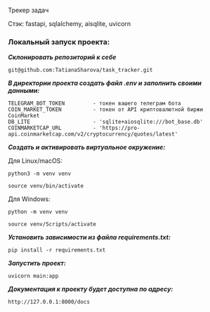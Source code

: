 Трекер задач

Стэк: fastapi, sqlalchemy, aisqlite, uvicorn

### Локальный запуск проекта:

**_Склонировать репозиторий к себе_**
```
git@github.com:TatianaSharova/task_tracker.git
```
**_В директории проекта создать файл .env и заполнить своими данными:_**
```
TELEGRAM_BOT_TOKEN         - токен вашего телеграм бота
COIN_MARKET_TOKEN          - токен от API криптовалютной биржи CoinMarket
DB_LITE                    - 'sqlite+aiosqlite:///bot_base.db'
COINMARKETCAP_URL          - 'https://pro-api.coinmarketcap.com/v2/cryptocurrency/quotes/latest'
```
**_Создать и активировать виртуальное окружение:_**

Для Linux/macOS:
```
python3 -m venv venv
```
```
source venv/bin/activate
```
Для Windows:
```
python -m venv venv
```
```
source venv/Scripts/activate
```
**_Установить зависимости из файла requirements.txt:_**
```
pip install -r requirements.txt
```
**_Запустить проект:_**
```
uvicorn main:app
```
**_Документация к проекту будет доступна по адресу:_**
```
http://127.0.0.1:8000/docs
```